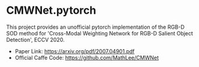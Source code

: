 # CMWNet.pytorch

This project provides an unofficial pytorch implementation of the RGB-D SOD method for
'Cross-Modal Weighting Network for RGB-D Salient Object Detection', ECCV 2020.

- Paper Link: https://arxiv.org/pdf/2007.04901.pdf
- Official Caffe Code: https://github.com/MathLee/CMWNet
